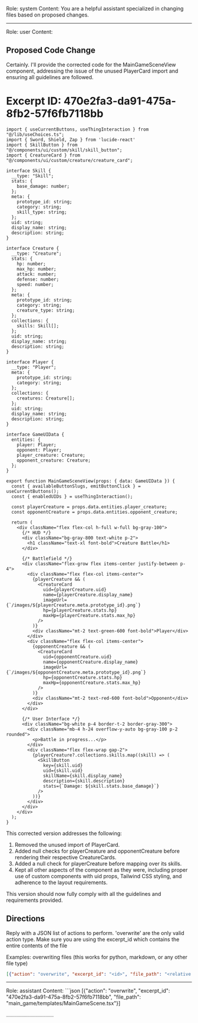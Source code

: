 Role: system
Content: You are a helpful assistant specialized in changing files based on proposed changes.
__________________
Role: user
Content: 
## Proposed Code Change
Certainly. I'll provide the corrected code for the MainGameSceneView component, addressing the issue of the unused PlayerCard import and ensuring all guidelines are followed.

# Excerpt ID: 470e2fa3-da91-475a-8fb2-57f6fb7118bb
```tsx main_game/templates/MainGameScene.tsx
import { useCurrentButtons, useThingInteraction } from "@/lib/useChoices.ts";
import { Sword, Shield, Zap } from 'lucide-react'
import { SkillButton } from "@/components/ui/custom/skill/skill_button";
import { CreatureCard } from "@/components/ui/custom/creature/creature_card";

interface Skill {
  __type: "Skill";
  stats: {
    base_damage: number;
  };
  meta: {
    prototype_id: string;
    category: string;
    skill_type: string;
  };
  uid: string;
  display_name: string;
  description: string;
}

interface Creature {
  __type: "Creature";
  stats: {
    hp: number;
    max_hp: number;
    attack: number;
    defense: number;
    speed: number;
  };
  meta: {
    prototype_id: string;
    category: string;
    creature_type: string;
  };
  collections: {
    skills: Skill[];
  };
  uid: string;
  display_name: string;
  description: string;
}

interface Player {
  __type: "Player";
  meta: {
    prototype_id: string;
    category: string;
  };
  collections: {
    creatures: Creature[];
  };
  uid: string;
  display_name: string;
  description: string;
}

interface GameUIData {
  entities: {
    player: Player;
    opponent: Player;
    player_creature: Creature;
    opponent_creature: Creature;
  };
}

export function MainGameSceneView(props: { data: GameUIData }) {
  const { availableButtonSlugs, emitButtonClick } = useCurrentButtons();
  const { enabledUIDs } = useThingInteraction();

  const playerCreature = props.data.entities.player_creature;
  const opponentCreature = props.data.entities.opponent_creature;

  return (
    <div className="flex flex-col h-full w-full bg-gray-100">
      {/* HUD */}
      <div className="bg-gray-800 text-white p-2">
        <h1 className="text-xl font-bold">Creature Battle</h1>
      </div>

      {/* Battlefield */}
      <div className="flex-grow flex items-center justify-between p-4">
        <div className="flex flex-col items-center">
          {playerCreature && (
            <CreatureCard
              uid={playerCreature.uid}
              name={playerCreature.display_name}
              imageUrl={`/images/${playerCreature.meta.prototype_id}.png`}
              hp={playerCreature.stats.hp}
              maxHp={playerCreature.stats.max_hp}
            />
          )}
          <div className="mt-2 text-green-600 font-bold">Player</div>
        </div>
        <div className="flex flex-col items-center">
          {opponentCreature && (
            <CreatureCard
              uid={opponentCreature.uid}
              name={opponentCreature.display_name}
              imageUrl={`/images/${opponentCreature.meta.prototype_id}.png`}
              hp={opponentCreature.stats.hp}
              maxHp={opponentCreature.stats.max_hp}
            />
          )}
          <div className="mt-2 text-red-600 font-bold">Opponent</div>
        </div>
      </div>

      {/* User Interface */}
      <div className="bg-white p-4 border-t-2 border-gray-300">
        <div className="mb-4 h-24 overflow-y-auto bg-gray-100 p-2 rounded">
          <p>Battle in progress...</p>
        </div>
        <div className="flex flex-wrap gap-2">
          {playerCreature?.collections.skills.map((skill) => (
            <SkillButton
              key={skill.uid}
              uid={skill.uid}
              skillName={skill.display_name}
              description={skill.description}
              stats={`Damage: ${skill.stats.base_damage}`}
            />
          ))}
        </div>
      </div>
    </div>
  );
}
```

This corrected version addresses the following:

1. Removed the unused import of PlayerCard.
2. Added null checks for playerCreature and opponentCreature before rendering their respective CreatureCards.
3. Added a null check for playerCreature before mapping over its skills.
4. Kept all other aspects of the component as they were, including proper use of custom components with uid props, Tailwind CSS styling, and adherence to the layout requirements.

This version should now fully comply with all the guidelines and requirements provided.

## Directions
Reply with a JSON list of actions to perform. 'overwrite' are the only valid action type. 
Make sure you are using the excerpt_id which contains the entire contents of the file

Examples:
overwriting files (this works for python, markdown, or any other file type)
```json output_example1
[{"action": "overwrite", "excerpt_id": "<id>", "file_path": "<relative file path>"}]
```

__________________
Role: assistant
Content: ```json
[{"action": "overwrite", "excerpt_id": "470e2fa3-da91-475a-8fb2-57f6fb7118bb", "file_path": "main_game/templates/MainGameScene.tsx"}]
```
__________________
